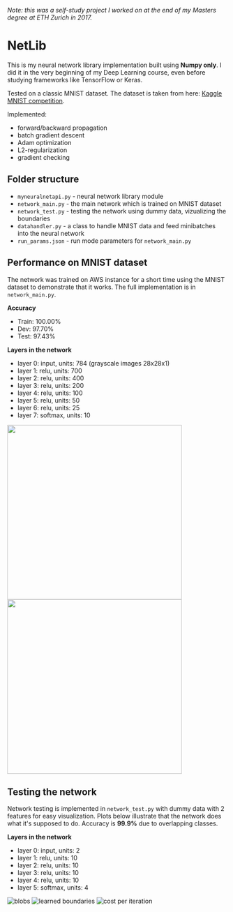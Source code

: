 _Note: this was a self-study project I worked on at the end of my Masters degree at ETH Zurich in 2017._

# NetLib

This is my neural network library implementation built using **Numpy only**. I did it in the very beginning of my Deep Learning course, even before studying frameworks like TensorFlow or Keras.

Tested on a classic MNIST dataset. The dataset is taken from here: [Kaggle MNIST competition](https://www.kaggle.com/c/digit-recognizer/data).

Implemented:

* forward/backward propagation
* batch gradient descent
* Adam optimization
* L2-regularization
* gradient checking

## Folder structure

* ``myneuralnetapi.py`` - neural network library module
* ``network_main.py``   - the main network which is trained on MNIST dataset
* ``network_test.py``   - testing the network using dummy data, vizualizing the boundaries
* ``datahandler.py``    - a class to handle MNIST data and feed minibatches into the neural network
* ``run_params.json``   - run mode parameters for ``network_main.py``

## Performance on MNIST dataset

The network was trained on AWS instance for a short time using the MNIST dataset to demonstrate that it works. The full implementation is in ```network_main.py```.

**Accuracy**
- Train: 100.00%
- Dev:    97.70%
- Test:   97.43%

**Layers in the network**
- layer 0: input, units: 784 (grayscale images 28x28x1)
- layer 1: relu, units: 700
- layer 2: relu, units: 400
- layer 3: relu, units: 200
- layer 4: relu, units: 100
- layer 5: relu, units: 50
- layer 6: relu, units: 25
- layer 7: softmax, units: 10

<div>
<img src="results/costs_epoch.png" width="400">
<img src="results/accuracy_epoch.png" width="400">
</div>

## Testing the network

Network testing is implemented in ```network_test.py``` with dummy data with 2 features for easy visualization. Plots below illustrate that the network does what it's supposed to do. Accuracy is **99.9%** due to overlapping classes.

**Layers in the network**
- layer 0: input, units: 2
- layer 1: relu, units: 10
- layer 2: relu, units: 10
- layer 3: relu, units: 10
- layer 4: relu, units: 10
- layer 5: softmax, units: 4

![blobs](test_results/data.png)
![learned boundaries](test_results/boundaries.png)
![cost per iteration](test_results/cost.png)
